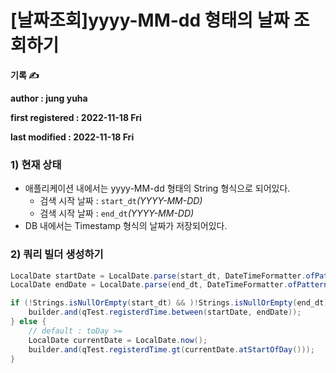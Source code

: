# \[날짜조회]yyyy-MM-dd 형태의 날짜 조회하기

**기록 ✍️**

**author : jung yuha**

**first registered : 2022-11-18 Fri**

**last modified : 2022-11-18 Fri**

### 1) 현재 상태

* &#x20;애플리케이션 내에서는 yyyy-MM-dd 형태의 String 형식으로 되어있다.
  * 검색 시작 날짜 : `start_dt`_(YYYY-MM-DD)_
  * 검색 시작 날짜 : `end_dt`_(YYYY-MM-DD)_
* DB 내에서는 Timestamp 형식의 날짜가 저장되어있다.

### 2) 쿼리 빌더 생성하기

```java
LocalDate startDate = LocalDate.parse(start_dt, DateTimeFormatter.ofPattern("yyyy-MM-dd"));
LocalDate endDate = LocalDate.parse(end_dt, DateTimeFormatter.ofPattern("yyyy-MM-dd"));

if (!Strings.isNullOrEmpty(start_dt) && )!Strings.isNullOrEmpty(end_dt) {
    builder.and(qTest.registerdTime.between(startDate, endDate));
} else {
    // default : toDay >=
    LocalDate currentDate = LocalDate.now();
    builder.and(qTest.registerdTime.gt(currentDate.atStartOfDay()));
}

```

